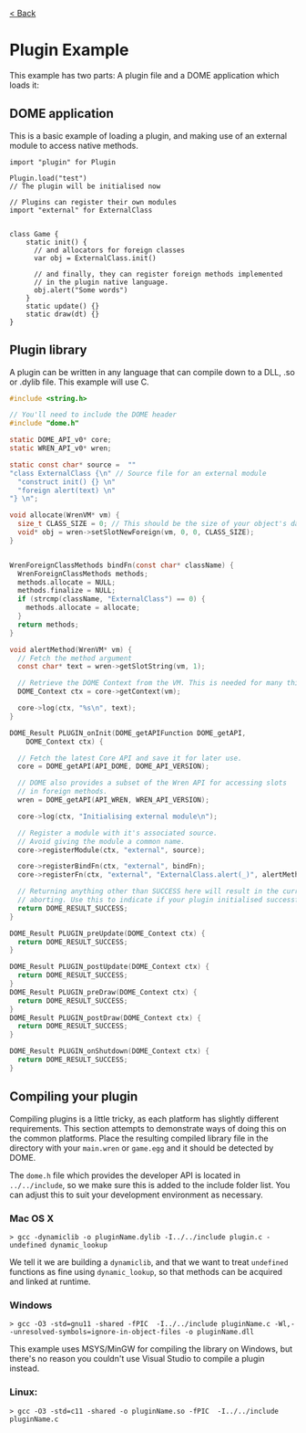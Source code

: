 [< Back](.)

Plugin Example
============
This example has two parts: A plugin file and a DOME application which loads it:

## DOME application

This is a basic example of loading a plugin, and making use of an external module
to access native methods.

```wren
import "plugin" for Plugin

Plugin.load("test")
// The plugin will be initialised now

// Plugins can register their own modules
import "external" for ExternalClass


class Game {
    static init() {
      // and allocators for foreign classes
      var obj = ExternalClass.init()

      // and finally, they can register foreign methods implemented
      // in the plugin native language.
      obj.alert("Some words")
    }
    static update() {}
    static draw(dt) {}
}
```


## Plugin library

A plugin can be written in any language that can compile down to a DLL, .so or .dylib file. This example will use C.

```c
#include <string.h>

// You'll need to include the DOME header
#include "dome.h"

static DOME_API_v0* core;
static WREN_API_v0* wren;

static const char* source =  ""
"class ExternalClass {\n" // Source file for an external module
  "construct init() {} \n"
  "foreign alert(text) \n"
"} \n";

void allocate(WrenVM* vm) {
  size_t CLASS_SIZE = 0; // This should be the size of your object's data
  void* obj = wren->setSlotNewForeign(vm, 0, 0, CLASS_SIZE);
}


WrenForeignClassMethods bindFn(const char* className) {
  WrenForeignClassMethods methods;
  methods.allocate = NULL;
  methods.finalize = NULL;
  if (strcmp(className, "ExternalClass") == 0) {
    methods.allocate = allocate;
  }
  return methods;
}

void alertMethod(WrenVM* vm) {
  // Fetch the method argument
  const char* text = wren->getSlotString(vm, 1);

  // Retrieve the DOME Context from the VM. This is needed for many things.
  DOME_Context ctx = core->getContext(vm);

  core->log(ctx, "%s\n", text);
}

DOME_Result PLUGIN_onInit(DOME_getAPIFunction DOME_getAPI,
    DOME_Context ctx) {

  // Fetch the latest Core API and save it for later use.
  core = DOME_getAPI(API_DOME, DOME_API_VERSION);

  // DOME also provides a subset of the Wren API for accessing slots
  // in foreign methods.
  wren = DOME_getAPI(API_WREN, WREN_API_VERSION);

  core->log(ctx, "Initialising external module\n");

  // Register a module with it's associated source.
  // Avoid giving the module a common name.
  core->registerModule(ctx, "external", source);

  core->registerBindFn(ctx, "external", bindFn);
  core->registerFn(ctx, "external", "ExternalClass.alert(_)", alertMethod);

  // Returning anything other than SUCCESS here will result in the current fiber
  // aborting. Use this to indicate if your plugin initialised successfully.
  return DOME_RESULT_SUCCESS;
}

DOME_Result PLUGIN_preUpdate(DOME_Context ctx) {
  return DOME_RESULT_SUCCESS;
}

DOME_Result PLUGIN_postUpdate(DOME_Context ctx) {
  return DOME_RESULT_SUCCESS;
}
DOME_Result PLUGIN_preDraw(DOME_Context ctx) {
  return DOME_RESULT_SUCCESS;
}
DOME_Result PLUGIN_postDraw(DOME_Context ctx) {
  return DOME_RESULT_SUCCESS;
}

DOME_Result PLUGIN_onShutdown(DOME_Context ctx) {
  return DOME_RESULT_SUCCESS;
}
```

## Compiling your plugin

Compiling plugins is a little tricky, as each platform has slightly different requirements. 
This section attempts to demonstrate ways of doing this on the common platforms.
Place the resulting compiled library file in the directory with your `main.wren` or `game.egg` and it should be detected by DOME.

The `dome.h` file which provides the developer API is located in `../../include`, so we make sure this is added to the include folder list. 
You can adjust this to suit your development environment as necessary.

### Mac OS X
```
> gcc -dynamiclib -o pluginName.dylib -I../../include plugin.c -undefined dynamic_lookup
```

We tell it we are building a `dynamiclib`, and that we want to treat `undefined` functions as fine using `dynamic_lookup`, so that methods can be acquired and linked at runtime. 

### Windows
```
> gcc -O3 -std=gnu11 -shared -fPIC  -I../../include pluginName.c -Wl,--unresolved-symbols=ignore-in-object-files -o pluginName.dll
```
This example uses MSYS/MinGW for compiling the library on Windows, but there's no reason you couldn't use Visual Studio to compile a plugin instead. 

### Linux:
```
> gcc -O3 -std=c11 -shared -o pluginName.so -fPIC  -I../../include pluginName.c
```

